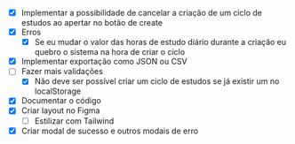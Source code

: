 - [x] Implementar a possibilidade de cancelar a criação de um ciclo de estudos ao apertar no botão de create
- [X] Erros
  - [x] Se eu mudar o valor das horas de estudo diário durante a criação eu quebro o sistema na hora de criar o ciclo
- [X] Implementar exportação como JSON ou CSV
- [ ] Fazer mais validações
  - [X] Não deve ser possível criar um ciclo de estudos se já existir um no localStorage
- [X] Documentar o código
- [X] Criar layout no Figma
  - [ ] Estilizar com Tailwind
- [x] Criar modal de sucesso e outros modais de erro
